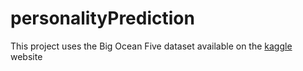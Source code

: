 # personalityPrediction
This project uses the Big Ocean Five dataset available on the [kaggle](https://kaggle.com) website
